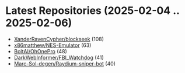 # Latest Repositories (2025-02-04 .. 2025-02-06)

- [XanderRavenCypher/blockseek](https://github.com/XanderRavenCypher/blockseek) (108)
- [x86matthew/NES-Emulator](https://github.com/x86matthew/NES-Emulator) (63)
- [BoltAI/OhOnePro](https://github.com/BoltAI/OhOnePro) (48)
- [DarkWebInformer/FBI_Watchdog](https://github.com/DarkWebInformer/FBI_Watchdog) (41)
- [Marc-Sol-degen/Raydium-sniper-bot](https://github.com/Marc-Sol-degen/Raydium-sniper-bot) (40)
